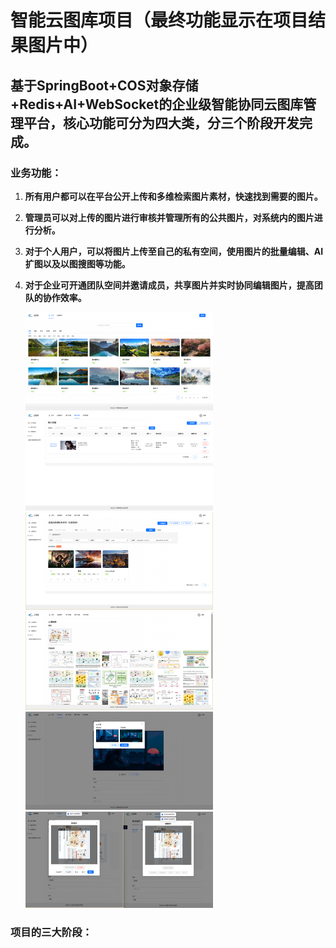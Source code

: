 # 智能云图库项目（最终功能显示在项目结果图片中）

## 基于SpringBoot+COS对象存储+Redis+AI+WebSocket的企业级智能协同云图库管理平台，核心功能可分为四大类，分三个阶段开发完成。

### 业务功能：

1. **所有用户都可以在平台公开上传和多维检索图片素材，快速找到需要的图片。**

2. **管理员可以对上传的图片进行审核并管理所有的公共图片，对系统内的图片进行分析。**

3. **对于个人用户，可以将图片上传至自己的私有空间，使用图片的批量编辑、AI扩图以及以图搜图等功能。**

4. **对于企业可开通团队空间并邀请成员，共享图片并实时协同编辑图片，提高团队的协作效率。**

   <img src="https://github.com/QJHH/yun_pictures/blob/master/%E9%A1%B9%E7%9B%AE%E7%BB%93%E6%9E%9C%E5%9B%BE%E7%89%87/%E6%9C%AA%E7%99%BB%E9%99%86%E7%9A%84%E4%B8%BB%E9%A1%B5.png" width="300px">

   <img src="https://github.com/QJHH/yun_pictures/blob/master/%E9%A1%B9%E7%9B%AE%E7%BB%93%E6%9E%9C%E5%9B%BE%E7%89%87/%E5%AE%A1%E6%A0%B8%E5%9B%BE%E7%89%87.png" width="300px">

   <img src="https://github.com/QJHH/yun_pictures/blob/master/%E9%A1%B9%E7%9B%AE%E7%BB%93%E6%9E%9C%E5%9B%BE%E7%89%87/%E5%A4%9A%E7%BB%B4%E6%90%9C%E7%B4%A2%E6%8C%89%E9%A2%9C%E8%89%B2%E6%90%9C%E5%9B%BE.png" width="300px">

   <img src="https://github.com/QJHH/yun_pictures/blob/master/%E9%A1%B9%E7%9B%AE%E7%BB%93%E6%9E%9C%E5%9B%BE%E7%89%87/%E4%BB%A5%E5%9B%BE%E6%90%9C%E5%9B%BE%E5%8A%9F%E8%83%BD.png" width="300px">

   <img src="https://github.com/QJHH/yun_pictures/blob/master/%E9%A1%B9%E7%9B%AE%E7%BB%93%E6%9E%9C%E5%9B%BE%E7%89%87/AI%E6%89%A9%E5%9B%BE%E5%8A%9F%E8%83%BD.png" width="300px">

   <img src="https://github.com/QJHH/yun_pictures/blob/master/%E9%A1%B9%E7%9B%AE%E7%BB%93%E6%9E%9C%E5%9B%BE%E7%89%87/%E5%AE%9E%E6%97%B6%E7%BC%96%E8%BE%913.png" width="300px">

### 项目的三大阶段：
